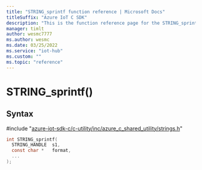 ```yaml
---                             
title: "STRING_sprintf function reference | Microsoft Docs" 
titleSuffix: "Azure IoT C SDK"            
description: "This is the function reference page for the STRING_sprintf() function in the Azure IoT C SDK. This SDK is used with Azure IoT Hub and Azure IoT Hub Device Provisioning Service"            
manager: timlt                 
author: wesmc7777              
ms.author: wesmc               
ms.date: 03/25/2022                    
ms.service: "iot-hub"             
ms.custom: ""                
ms.topic: "reference"        
---                            
```


# STRING_sprintf()

## Syntax

\#include "[azure-iot-sdk-c/c-utility/inc/azure_c_shared_utility/strings.h](../strings-h.md)"  
```C
int STRING_sprintf(
  STRING_HANDLE  s1,
  const char *   format,
  ...
);
```

